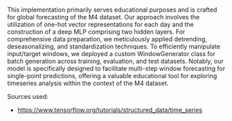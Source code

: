 #
This implementation primarily serves educational purposes and is crafted for global forecasting of the M4 dataset. Our approach involves the utilization of one-hot vector representations for each day and the construction of a deep MLP comprising two hidden layers. For comprehensive data preparation, we meticulously applied detrending, deseasonalizing, and standardization techniques. To efficiently manipulate input/target windows, we deployed a custom WindowGenerator class for batch generation across training, evaluation, and test datasets. Notably, our model is specifically designed to facilitate multi-step window forecasting for single-point predictions, offering a valuable educational tool for exploring timeseries analysis within the context of the M4 dataset.

Sources used: 
* https://www.tensorflow.org/tutorials/structured_data/time_series
